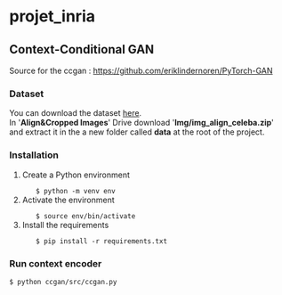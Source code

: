 # projet_inria

## Context-Conditional GAN

Source for the ccgan : https://github.com/eriklindernoren/PyTorch-GAN

### Dataset

You can download the dataset [here](http://mmlab.ie.cuhk.edu.hk/projects/CelebA.html).<br>
In '**Align&Cropped Images**' Drive download '**Img/img_align_celeba.zip**' and extract it in the a new folder called **data** at the root of the project.

### Installation

<ol>
<li>Create a Python environment</li>
<ol>
<code>$ python -m venv env</code>
</ol>
<li>Activate the environment</li>
<ol>
<code>$ source env/bin/activate</code>
</ol>
<li>Install the requirements</li>
<ol>
<code>$ pip install -r requirements.txt</code>
</ol>
</ol>

### Run context encoder

<code>$ python ccgan/src/ccgan.py</code>